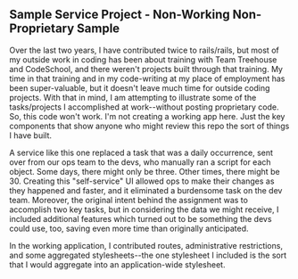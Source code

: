 Sample Service Project - Non-Working Non-Proprietary Sample
--------

Over the last two years, I have contributed twice to rails/rails, but most of
my outside work in coding has been about training with Team Treehouse and
CodeSchool, and there weren't projects built through that training. My time
in that training and in my code-writing at my place of employment has been
super-valuable, but it doesn't leave much time for outside coding projects.
With that in mind, I am attempting to illustrate some of the tasks/projects I
accomplished at work--without posting proprietary code. So, this code won't
work. I'm not creating a working app here. Just the key components that show
anyone who might review this repo the sort of things I have built.

A service like this one replaced a task that was a daily occurrence, sent over
from our ops team to the devs, who manually ran a script for each object. Some
days, there might only be three. Other times, there might be 30. Creating this
"self-service" UI allowed ops to make their changes as they happened and
faster, and it eliminated a burdensome task on the dev team. Moreover, the
original intent behind the assignment was to accomplish two key tasks, but in
considering the data we might receive, I included additional features which
turned out to be something the devs could use, too, saving even more time than
originally anticipated.

In the working application, I contributed routes, administrative restrictions,
and some aggregated stylesheets--the one stylesheet I included is the sort that
I would aggregate into an application-wide stylesheet.

